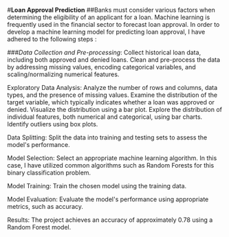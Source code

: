 #**Loan Approval Prediction**
##Banks must consider various factors when determining the eligibility of an applicant for a loan. Machine learning is frequently used in the financial sector to forecast loan approval. In order to develop a machine learning model for predicting loan approval, I have adhered to the following steps : 

###*Data Collection and Pre-processing*:
Collect historical loan data, including both approved and denied loans.
Clean and pre-process the data by addressing missing values, encoding categorical variables, and scaling/normalizing numerical features.

Exploratory Data Analysis:
Analyze the number of rows and columns, data types, and the presence of missing values.
Examine the distribution of the target variable, which typically indicates whether a loan was approved or denied. Visualize the distribution using a bar plot.
Explore the distribution of individual features, both numerical and categorical, using bar charts. Identify outliers using box plots.

Data Splitting:
Split the data into training and testing sets to assess the model's performance.

Model Selection:
Select an appropriate machine learning algorithm. In this case, I have utilized common algorithms such as Random Forests for this binary classification problem.

Model Training:
Train the chosen model using the training data.

Model Evaluation:
Evaluate the model's performance using appropriate metrics, such as accuracy.

Results: The project achieves an accuracy of approximately 0.78 using a Random Forest model.

